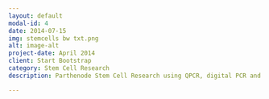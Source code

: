 ```yaml
---
layout: default
modal-id: 4
date: 2014-07-15
img: stemcells bw txt.png
alt: image-alt
project-date: April 2014
client: Start Bootstrap
category: Stem Cell Research
description: Parthenode Stem Cell Research using QPCR, digital PCR and fluorescent probe assay design for genome editing diagnostics

---
```

